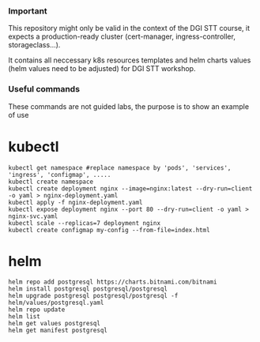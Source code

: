 ### Important
This repository might only be valid in the context of the DGI STT course, it expects a production-ready cluster (cert-manager, ingress-controller, storageclass...).

It contains all neccessary k8s resources templates and helm charts values (helm values need to be adjusted) for DGI STT workshop.

### Useful commands
These commands are not guided labs, the purpose is to show an example of use

# kubectl
```
kubectl get namespace #replace namespace by 'pods', 'services', 'ingress', 'configmap', .....
kubectl create namespace
kubectl create deployment nginx --image=nginx:latest --dry-run=client -o yaml > nginx-deployment.yaml
kubectl apply -f nginx-deployment.yaml
kubectl expose deployment nginx --port 80 --dry-run=client -o yaml > nginx-svc.yaml
kubectl scale --replicas=7 deployment nginx
kubectl create configmap my-config --from-file=index.html
```
# helm
```
helm repo add postgresql https://charts.bitnami.com/bitnami
helm install postgresql postgresql/postgresql
helm upgrade postgresql postgresql/postgresql -f helm/values/postgresql.yaml
helm repo update
helm list
helm get values postgresql
helm get manifest postgresql
```
